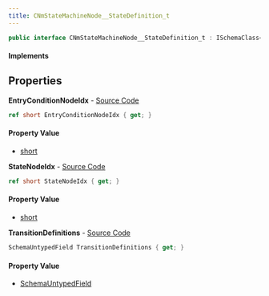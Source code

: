 ```yaml
---
title: CNmStateMachineNode__StateDefinition_t
---
```


```csharp
public interface CNmStateMachineNode__StateDefinition_t : ISchemaClass<CNmStateMachineNode__StateDefinition_t>, ISchemaField, ISchemaClass, INativeHandle
```

#### Implements

## Properties

**EntryConditionNodeIdx** - [Source Code](https://github.com/swiftly-solution/swiftlys2/blob/main/managed/src/SwiftlyS2.Generated/Schemas/Interfaces/CNmStateMachineNode__StateDefinition_t.cs#L18)

```csharp
ref short EntryConditionNodeIdx { get; }
```

#### Property Value

- [short](https://learn.microsoft.com/dotnet/api/system.int16)

**StateNodeIdx** - [Source Code](https://github.com/swiftly-solution/swiftlys2/blob/main/managed/src/SwiftlyS2.Generated/Schemas/Interfaces/CNmStateMachineNode__StateDefinition_t.cs#L16)

```csharp
ref short StateNodeIdx { get; }
```

#### Property Value

- [short](https://learn.microsoft.com/dotnet/api/system.int16)

**TransitionDefinitions** - [Source Code](https://github.com/swiftly-solution/swiftlys2/blob/main/managed/src/SwiftlyS2.Generated/Schemas/Interfaces/CNmStateMachineNode__StateDefinition_t.cs#L21)

```csharp
SchemaUntypedField TransitionDefinitions { get; }
```

#### Property Value

- [SchemaUntypedField](/docs/api/shared/schemas/schemauntypedfield)

